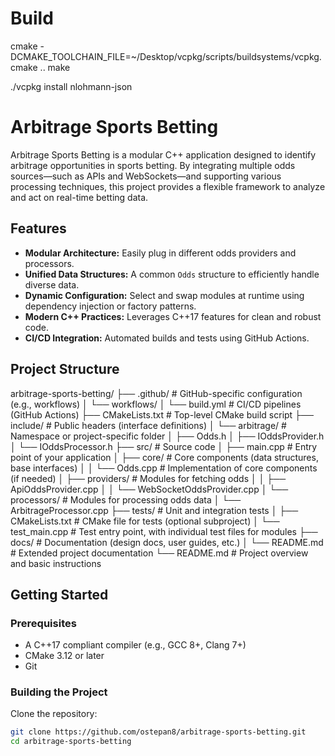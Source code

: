 # Build

cmake -DCMAKE_TOOLCHAIN_FILE=~/Desktop/vcpkg/scripts/buildsystems/vcpkg.cmake ..
make

./vcpkg install nlohmann-json

# Arbitrage Sports Betting

Arbitrage Sports Betting is a modular C++ application designed to identify arbitrage opportunities in sports betting. By integrating multiple odds sources—such as APIs and WebSockets—and supporting various processing techniques, this project provides a flexible framework to analyze and act on real-time betting data.

## Features

- **Modular Architecture:** Easily plug in different odds providers and processors.
- **Unified Data Structures:** A common `Odds` structure to efficiently handle diverse data.
- **Dynamic Configuration:** Select and swap modules at runtime using dependency injection or factory patterns.
- **Modern C++ Practices:** Leverages C++17 features for clean and robust code.
- **CI/CD Integration:** Automated builds and tests using GitHub Actions.

## Project Structure

arbitrage-sports-betting/
├── .github/ # GitHub-specific configuration (e.g., workflows)
│ └── workflows/
│ └── build.yml # CI/CD pipelines (GitHub Actions)
├── CMakeLists.txt # Top-level CMake build script
├── include/ # Public headers (interface definitions)
│ └── arbitrage/ # Namespace or project-specific folder
│ ├── Odds.h
│ ├── IOddsProvider.h
│ └── IOddsProcessor.h
├── src/ # Source code
│ ├── main.cpp # Entry point of your application
│ ├── core/ # Core components (data structures, base interfaces)
│ │ └── Odds.cpp # Implementation of core components (if needed)
│ ├── providers/ # Modules for fetching odds
│ │ ├── ApiOddsProvider.cpp
│ │ └── WebSocketOddsProvider.cpp
│ └── processors/ # Modules for processing odds data
│ └── ArbitrageProcessor.cpp
├── tests/ # Unit and integration tests
│ ├── CMakeLists.txt # CMake file for tests (optional subproject)
│ └── test_main.cpp # Test entry point, with individual test files for modules
├── docs/ # Documentation (design docs, user guides, etc.)
│ └── README.md # Extended project documentation
└── README.md # Project overview and basic instructions

## Getting Started

### Prerequisites

- A C++17 compliant compiler (e.g., GCC 8+, Clang 7+)
- CMake 3.12 or later
- Git

### Building the Project

Clone the repository:

```bash
git clone https://github.com/ostepan8/arbitrage-sports-betting.git
cd arbitrage-sports-betting
```
